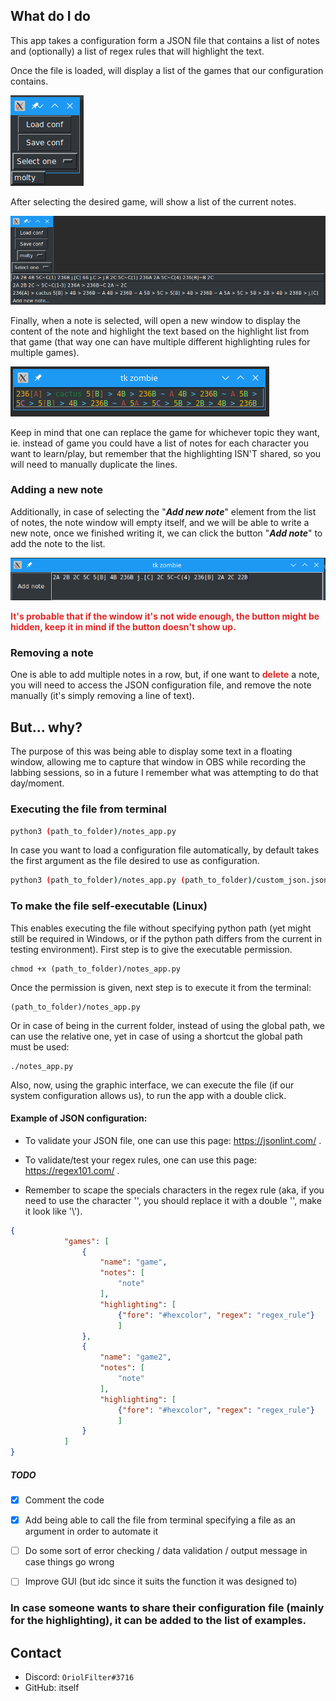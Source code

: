 ## What do I do

This app takes a configuration form a JSON file that contains a list of notes and (optionally) a list of regex rules 
that will highlight the text.

Once the file is loaded, will display a list of the games that our configuration contains.

<img src="https://raw.githubusercontent.com/OriolFilter/highlight_notes/master/screenshots/game_list.png"/>

After selecting the desired game, will show a list of the current notes.

<img src="https://raw.githubusercontent.com/OriolFilter/highlight_notes/master/screenshots/note_list.png"/>

Finally, when a note is selected, will open a new window to display the content of the note and highlight the text based 
on the highlight list from that game (that way one can have multiple different highlighting rules for multiple games).

<img src="https://raw.githubusercontent.com/OriolFilter/highlight_notes/master/screenshots/note_example.png"/>

Keep in mind that one can replace the game for whichever topic they want, ie. instead of game you could have a list of
notes for each character you want to learn/play, but remember that the highlighting ISN'T shared, so you will need to 
manually duplicate the lines.

### Adding a new note

Additionally, in case of selecting the "**_Add new note_**" element from the list of notes, the note window will empty 
itself, and we will be able to write a new note, once we finished writing it, we can click the button "_**Add note**_" 
to add the note to the list.

<img src="https://raw.githubusercontent.com/OriolFilter/highlight_notes/master/screenshots/new_note_A.png"/>

<strong style="color: #e22727">It's probable that if the window it's not wide enough, the button might be hidden, keep 
it in mind if the button doesn't show up.</strong>

### Removing a note

One is able to add multiple notes in a row, but, if one want to <strong style="color: #e22727">delete</strong> a note, 
you will need to access the JSON configuration file, and remove the note manually (it's simply removing a line of text).


## But... why?

The purpose of this was being able to display some text in a floating window, allowing me to capture that window in OBS 
while recording the labbing sessions, so in a future I remember what was attempting to do that day/moment. 

### Executing the file from terminal

```bash
python3 (path_to_folder)/notes_app.py
```

In case you want to load a configuration file automatically, by default takes the first argument as the file desired to 
use as configuration. 

```bash
python3 (path_to_folder)/notes_app.py (path_to_folder)/custom_json.json
```

### To make the file self-executable (Linux)

This enables executing the file without specifying python path (yet might still be required in Windows, or if the 
python path differs from the current in testing environment).
First step is to give the executable permission.
```
chmod +x (path_to_folder)/notes_app.py
```
Once the permission is given, next step is to execute it from the terminal:
```
(path_to_folder)/notes_app.py
```
Or in case of being in the current folder, instead of using the global path, we can use the relative one, yet in case 
of using a shortcut the global path must be used:
```
./notes_app.py
```
Also, now, using the graphic interface, we can execute the file (if our system configuration allows us), to run the 
app with a double click.


#### Example of JSON configuration:

- To validate your JSON file, one can use this page: https://jsonlint.com/ .

- To validate/test your regex rules, one can use this page: https://regex101.com/ .

- Remember to scape the specials characters in the regex rule (aka, if you need to use the character '\', you should
replace it with a double '\', make it look like '\\').

```json
{
            "games": [
                {
                    "name": "game",
                    "notes": [
                        "note"
                    ],
                    "highlighting": [
                        {"fore": "#hexcolor", "regex": "regex_rule"}
                        ]
                },
                {
                    "name": "game2",
                    "notes": [
                        "note"
                    ],
                    "highlighting": [
                        {"fore": "#hexcolor", "regex": "regex_rule"}
                        ]
                }
            ]
}
```



##### TODO

- [x] Comment the code
- [x] Add being able to call the file from terminal specifying a file as an argument in order to automate it
- [ ] Do some sort of error checking / data validation / output message in case things go wrong
- [ ] Improve GUI (but idc since it suits the function it was designed to)


### In case someone wants to share their configuration file (mainly for the highlighting), it can be added to the list of examples.

## Contact

- Discord: `OriolFilter#3716`
- GitHub: itself